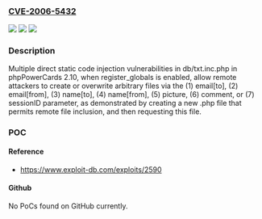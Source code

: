### [CVE-2006-5432](https://cve.mitre.org/cgi-bin/cvename.cgi?name=CVE-2006-5432)
![](https://img.shields.io/static/v1?label=Product&message=n%2Fa&color=blue)
![](https://img.shields.io/static/v1?label=Version&message=n%2Fa&color=blue)
![](https://img.shields.io/static/v1?label=Vulnerability&message=n%2Fa&color=brighgreen)

### Description

Multiple direct static code injection vulnerabilities in db/txt.inc.php in phpPowerCards 2.10, when register_globals is enabled, allow remote attackers to create or overwrite arbitrary files via the (1) email[to], (2) email[from], (3) name[to], (4) name[from], (5) picture, (6) comment, or (7) sessionID parameter, as demonstrated by creating a new .php file that permits remote file inclusion, and then requesting this file.

### POC

#### Reference
- https://www.exploit-db.com/exploits/2590

#### Github
No PoCs found on GitHub currently.

